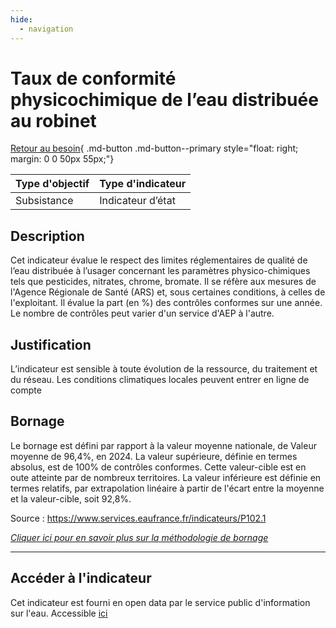 ```yaml
---
hide:
  - navigation
---
```


# Taux de conformité physicochimique de l’eau distribuée au robinet 

[Retour au besoin](https://konsilion.github.io/diag360/pages/besoins/bv1){ .md-button .md-button--primary style="float: right; margin: 0 0 50px 55px;"}

|Type d'objectif|Type d'indicateur|
|--|--|
|Subsistance|Indicateur d’état|

## Description

Cet  indicateur  évalue  le  respect  des  limites  réglementaires  de  qualité  de  l’eau distribuée à l’usager concernant les paramètres physico-chimiques tels que pesticides, nitrates,  chrome,  bromate.  Il  se  réfère  aux  mesures  de  l'Agence  Régionale  de Santé (ARS) et, sous certaines conditions, à celles de l'exploitant. Il évalue la part (en %) des contrôles conformes sur une année. Le nombre de contrôles peut varier d'un service d'AEP à l'autre.

## Justification

L’indicateur est sensible à toute évolution de la ressource, du traitement et du réseau. 
Les conditions climatiques locales peuvent entrer en ligne de compte 

## Bornage

Le bornage est défini par rapport à la valeur moyenne nationale, de Valeur moyenne de 96,4%, en 2024. 
La valeur supérieure, définie en termes absolus, est de 100% de contrôles conformes. Cette valeur-cible est en oute atteinte par de nombreux territoires.
La valeur inférieure est définie en termes relatifs, par extrapolation linéaire à partir de l'écart entre la moyenne et la valeur-cible, soit 92,8%.

Source : https://www.services.eaufrance.fr/indicateurs/P102.1
  
*[Cliquer ici pour en savoir plus sur la méthodologie de bornage](https://konsilion.github.io/diag360/pages/indicateurs/methode_bornage)*

---

## Accéder à l'indicateur

Cet  indicateur  est  fourni  en  open  data  par  le  service  public  d'information  sur  l'eau. 
Accessible [ici](https://www.services.eaufrance.fr/indicateurs/P102.1)  


